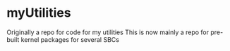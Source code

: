 # myUtilities
Originally a repo for code for my utilities
This is now mainly a repo for pre-built kernel packages for several SBCs
